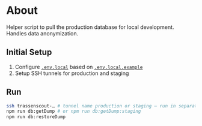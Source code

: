 # About

Helper script to pull the production database for local development. Handles data anonymization.

## Initial Setup

1.  Configure [`.env.local`](../../.env.local) based on [`.env.local.example`](../../.env.local.example)
2.  Setup SSH tunnels for production and staging

## Run

```sh
ssh trassenscout-… # tunnel name production or staging – run in separate terminal
npm run db:getDump # or npm run db:getDump:staging
npm run db:restoreDump
```
